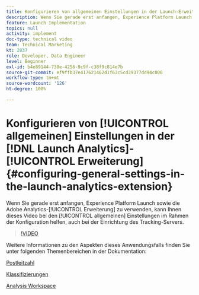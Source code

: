 ```yaml
---
title: Konfigurieren von allgemeinen Einstellungen in der Launch-Erweiterung für Analytics
description: Wenn Sie gerade erst anfangen, Experience Platform Launch sowie die Adobe Analytics-Erweiterung zu verwenden, kann Ihnen dieses Video bei den allgemeinen Einstellungen im Rahmen der Konfiguration helfen, auch bei der Einrichtung des Tracking-Servers.
feature: Launch Implementation
topics: null
activity: implement
doc-type: technical video
team: Technical Marketing
kt: 2837
role: Developer, Data Engineer
level: Beginner
exl-id: b4e89144-730e-4256-9c9f-c38f9c814e7b
source-git-commit: ef9ffb37e417621462d1f63c5cd39377dd94c800
workflow-type: tm+mt
source-wordcount: '126'
ht-degree: 100%

---
```


# Konfigurieren von [!UICONTROL allgemeinen] Einstellungen in der [!DNL Launch Analytics]-[!UICONTROL Erweiterung] {#configuring-general-settings-in-the-launch-analytics-extension}

Wenn Sie gerade erst anfangen, Experience Platform Launch sowie die Adobe Analytics-[!UICONTROL Erweiterung] zu verwenden, kann Ihnen dieses Video bei den [!UICONTROL allgemeinen] Einstellungen im Rahmen der Konfiguration helfen, auch bei der Einrichtung des Tracking-Servers.

>[!VIDEO](https://video.tv.adobe.com/v/27093/?quality=9)

Weitere Informationen zu den Aspekten dieses Anwendungsfalls finden Sie unter folgenden Themenbereichen in der Dokumentation:

[Postleitzahl](https://experienceleague.adobe.com/docs/analytics/components/dimensions/zip-code.html?lang=de)

[Klassifizierungen](https://experienceleague.adobe.com/docs/analytics/components/classifications/c-classifications.html?lang=de)

[Analysis Workspace](https://experienceleague.adobe.com/docs/analytics/analyze/analysis-workspace/analysis-workspace-features.html?lang=de)
